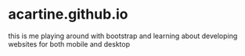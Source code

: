 # acartine.github.io

this is me playing around with bootstrap and learning about developing websites for both mobile and desktop
